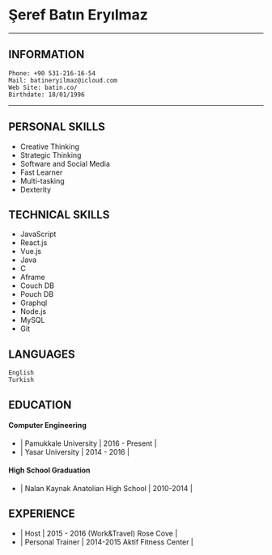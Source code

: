 # Şeref Batın Eryılmaz
---
## INFORMATION

```
Phone: +90 531-216-16-54 
Mail: batineryilmaz@icloud.com
Web Site: batin.co/
Birthdate: 18/01/1996
```
---
## PERSONAL SKILLS
* Creative Thinking
* Strategic Thinking
* Software and Social Media
* Fast Learner
* Multi-tasking
* Dexterity


## TECHNICAL SKILLS

* JavaScript
* React.js
* Vue.js
* Java
* C
* Aframe
* Couch DB
* Pouch DB
* Graphql
* Node.js
* MySQL
* Git

## LANGUAGES
```
English
Turkish
```
## EDUCATION
#### Computer Engineering
* | Pamukkale University | 2016 - Present |
* | Yasar University | 2014 - 2016 |
#### High School Graduation 
* | Nalan Kaynak Anatolian High School | 2010-2014 | 
## EXPERIENCE
* | Host | 2015 - 2016 (Work&Travel) Rose Cove |
* | Personal Trainer | 2014-2015 Aktif Fitness Center |

